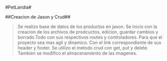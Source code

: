 #PetLandia#

##Creacion de Jason y Crud##

>Se realizo base de datos de los productos en jason. Se inicio con la creacion de los archivos de prodcuctos, edicion, guardar
>cambios y borrado.Todo con sus respectivos routes y controladores. Para que el proyecto sea mas agil y dinamico. Con el link
>correspondiente de sus header y footer. Se utilizo el metodo crud con get, put y delete. Tambien se modifico el almacenamiento
>de las imagenes.
